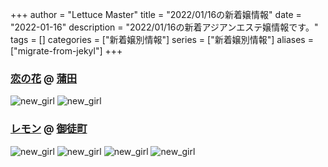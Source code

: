 +++
author = "Lettuce Master"
title = "2022/01/16の新着嬢情報"
date = "2022-01-16"
description = "2022/01/16の新着アジアンエステ嬢情報です。"
tags = []
categories = ["新着嬢別情報"]
series = ["新着嬢別情報"]
aliases = ["migrate-from-jekyl"]
+++
### [恋の花](http://iyashimori.info/) @ [蒲田](/post/kamata)


![new_girl](https://i.imgur.com/WfqjJIP.jpeg)
![new_girl](https://i.imgur.com/mzAmlmt.jpeg)
### [レモン](http://ueno502.galaxy.bindcloud.jp/) @ [御徒町](/post/okachimachi)


![new_girl](https://i.imgur.com/Z3Ivvr4.jpeg)
![new_girl](https://i.imgur.com/P9ZcVCy.jpeg)
![new_girl](https://i.imgur.com/kHG3mBJ.png)
![new_girl](https://i.imgur.com/7Y4agIp.jpeg)

